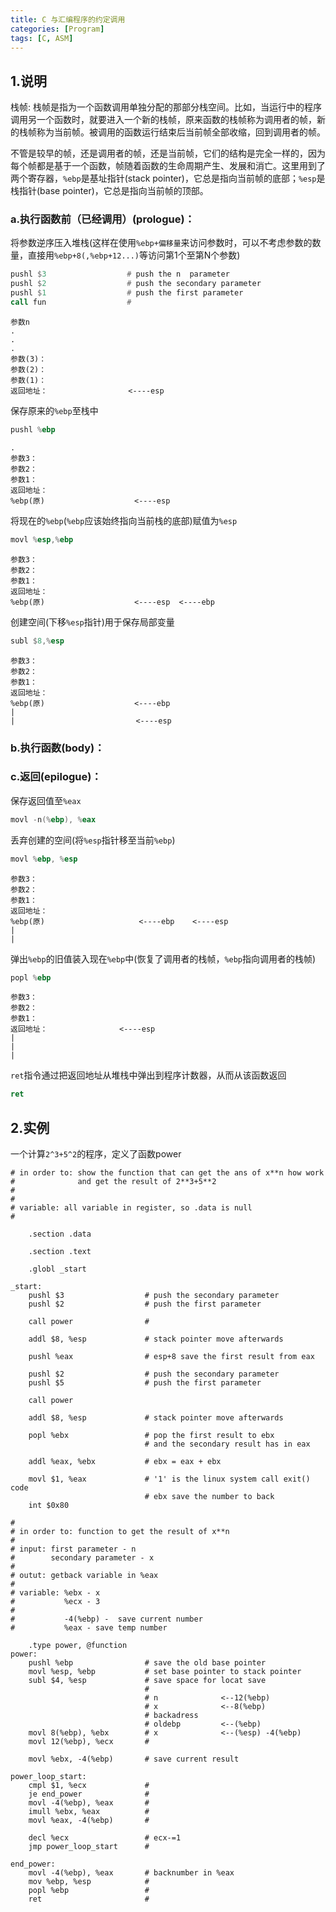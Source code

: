 ```yaml
---
title: C 与汇编程序的约定调用
categories: [Program]
tags: [C, ASM]
---
```


## 1.说明

栈帧: 栈帧是指为一个函数调用单独分配的那部分栈空间。比如，当运行中的程序调用另一个函数时，就要进入一个新的栈帧，原来函数的栈帧称为调用者的帧，新的栈帧称为当前帧。被调用的函数运行结束后当前帧全部收缩，回到调用者的帧。

不管是较早的帧，还是调用者的帧，还是当前帧，它们的结构是完全一样的，因为每个帧都是基于一个函数，帧随着函数的生命周期产生、发展和消亡。这里用到了两个寄存器，`%ebp`是基址指针(stack pointer)，它总是指向当前帧的底部；`%esp`是栈指针(base pointer)，它总是指向当前帧的顶部。

### a.执行函数前（已经调用）(prologue)：

将参数逆序压入堆栈(这样在使用`%ebp+偏移量`来访问参数时，可以不考虑参数的数量，直接用`%ebp+8(,%ebp+12...)`等访问第1个至第N个参数)

``` asm
pushl $3                  # push the n  parameter
pushl $2                  # push the secondary parameter
pushl $1                  # push the first parameter
call fun                  # 
```
    
    参数n
    .
    .
    .
    参数(3)：
    参数(2)：  
    参数(1)：  
    返回地址：                  <----esp 

保存原来的`%ebp`至栈中

``` asm
pushl %ebp
```

    .
    参数3：
    参数2：  
    参数1：
    返回地址：
    %ebp(原)                    <----esp

将现在的`%ebp`(`%ebp`应该始终指向当前栈的底部)赋值为`%esp`

``` asm
movl %esp,%ebp
```

    参数3：
    参数2：
    参数1：      
    返回地址：                                            
    %ebp(原)                    <----esp  <----ebp

创建空间(下移`%esp`指针)用于保存局部变量

``` asm
subl $8,%esp
```

    参数3：
    参数2：     
    参数1：           
    返回地址：            
    %ebp(原)                    <----ebp        
    |  
    |                           <----esp


### b.执行函数(body)：

### c.返回(epilogue)：

保存返回值至`%eax`

``` asm
movl -n(%ebp), %eax
```

丢弃创建的空间(将`%esp`指针移至当前`%ebp`)

``` asm
movl %ebp, %esp
```

    参数3：
    参数2：  
    参数1：   
    返回地址：  
    %ebp(原)                     <----ebp    <----esp   
    | 
    |

弹出`%ebp`的旧值装入现在`%ebp`中(恢复了调用者的栈帧，`%ebp`指向调用者的栈帧)

``` asm
popl %ebp
```

    参数3：
    参数2：  
    参数1：
    返回地址：                <----esp
    | 
    | 
    |

`ret`指令通过把返回地址从堆栈中弹出到程序计数器，从而从该函数返回

``` asm
ret
```

## 2.实例

一个计算`2^3+5^2`的程序，定义了函数power

``` Asm
# in order to: show the function that can get the ans of x**n how work
#              and get the result of 2**3+5**2
#
#
# variable: all variable in register, so .data is null
#           
    
    .section .data

    .section .text

    .globl _start

_start:
    pushl $3                  # push the secondary parameter
    pushl $2                  # push the first parameter

    call power                # 

    addl $8, %esp             # stack pointer move afterwards

    pushl %eax                # esp+8 save the first result from eax

    pushl $2                  # push the secondary parameter
    pushl $5                  # push the first parameter

    call power

    addl $8, %esp             # stack pointer move afterwards

    popl %ebx                 # pop the first result to ebx
                              # and the secondary result has in eax

    addl %eax, %ebx           # ebx = eax + ebx

    movl $1, %eax             # '1' is the linux system call exit() code
                              # ebx save the number to back 
    int $0x80          

#
# in order to: function to get the result of x**n
#
# input: first parameter - n
#        secondary parameter - x
#
# outut: getback variable in %eax
#
# variable: %ebx - x
#           %ecx - 3
#
#           -4(%ebp) -  save current number
#           %eax - save temp number

    .type power, @function
power:
    pushl %ebp                # save the old base pointer
    movl %esp, %ebp           # set base pointer to stack pointer 
    subl $4, %esp             # save space for locat save 
                              #       
                              # n              <--12(%ebp) 
                              # x              <--8(%ebp)
                              # backadress     
                              # oldebp         <--(%ebp)
    movl 8(%ebp), %ebx        # x              <--(%esp) -4(%ebp)
    movl 12(%ebp), %ecx       # 

    movl %ebx, -4(%ebp)       # save current result

power_loop_start:
    cmpl $1, %ecx             # 
    je end_power              #
    movl -4(%ebp), %eax       #
    imull %ebx, %eax          #
    movl %eax, -4(%ebp)       #

    decl %ecx                 # ecx-=1
    jmp power_loop_start      #

end_power:
    movl -4(%ebp), %eax       # backnumber in %eax 
    mov %ebp, %esp            #
    popl %ebp                 # 
    ret                       #
```
